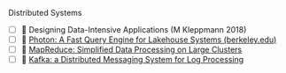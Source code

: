 Distributed Systems
- [ ] 📖 Designing Data-Intensive Applications (M Kleppmann 2018)
- [ ] 📄 [Photon: A Fast Query Engine for Lakehouse Systems (berkeley.edu)](https://people.eecs.berkeley.edu/~matei/papers/2022/sigmod_photon.pdf)
- [ ] 📄 [MapReduce: Simplified Data Processing on Large Clusters](https://pdos.csail.mit.edu/6.824/papers/mapreduce.pdf)
- [ ] 📄 [Kafka: a Distributed Messaging System for Log Processing](https://cs.uwaterloo.ca/~ssalihog/courses/papers/netdb11-final12.pdf)
